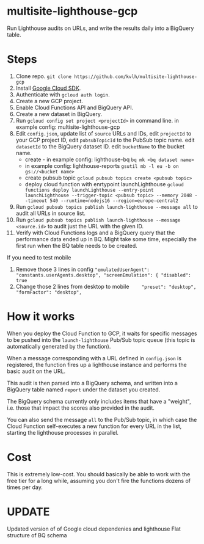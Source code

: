 # multisite-lighthouse-gcp
Run Lighthouse audits on URLs, and write the results daily into a BigQuery table.

# Steps 

1. Clone repo.
    `git clone https://github.com/kvlh/multisite-lighthouse-gcp`
2. Install [Google Cloud SDK](https://cloud.google.com/sdk/).
3. Authenticate with `gcloud auth login`.
4. Create a new GCP project.
5. Enable Cloud Functions API and BigQuery API.
6. Create a new dataset in BigQuery.
7. Run `gcloud config set project <projectId>` in command line.
    <projectId> in example config: multisite-lighthouse-gcp 
8. Edit `config.json`, 
  update list of `source` URLs and IDs, 
  edit `projectId` to your GCP project ID, 
  edit `pubsubTopicId` to the PubSub topic name.
  edit `datasetId` to the BigQuery dataset ID.
  edit `bucketName` to the bucket name.
    - create <bq dataset name> - in example config: lighthouse-bq 
    `bq mk <bq dataset name>`
    - <bucket name> in example config: lighthouse-reports 
    `gsutil mb -l eu -b on gs://<bucket name>`
    - create pubsub topic <pubsub topic> 
    `gcloud pubsub topics create <pubsub topic>`
    - deploy cloud function with enrtypoint launchLighthouse
    `gcloud functions deploy launchLighthouse --entry-point launchLighthouse --trigger-topic <pubsub topic> --memory 2048 --timeout 540 --runtime=nodejs16 --region=europe-central2`
9.  Run `gcloud pubsub topics publish launch-lighthouse --message all` to audit all URLs in source list.
10. Run `gcloud pubsub topics publish launch-lighthouse --message <source.id>` to audit just the URL with the given ID.
11. Verify with Cloud Functions logs and a BigQuery query that the performance data ended up in BQ. Might take some time, especially the first run when the BQ table needs to be created.



If you need to test mobile
1. Remove those 3 lines in config
    `"emulatedUserAgent": "constants.userAgents.desktop",
    "screenEmulation": {
      "disabled": true`
2. Change those 2 lines from desktop to mobile
   `    "preset": "desktop",
    "formFactor": "desktop",`


# How it works

When you deploy the Cloud Function to GCP, it waits for specific messages to be pushed into the `launch-lighthouse` Pub/Sub topic queue (this topic is automatically generated by the function).

When a message corresponding with a URL defined in `config.json` is registered, the function fires up a lighthouse instance and performs the basic audit on the URL.

This audit is then parsed into a BigQuery schema, and written into a BigQuery table named `report` under the dataset you created.

The BigQuery schema currently only includes items that have a "weight", i.e. those that impact the scores also provided in the audit. 

You can also send the message `all` to the Pub/Sub topic, in which case the Cloud Function self-executes a new function for every URL in the list, starting the lighthouse processes in parallel.

# Cost

This is extremely low-cost. You should basically be able to work with the free tier for a long while, assuming you don't fire the functions dozens of times per day. 

# UPDATE

Updated version of of Google cloud dependenies and lighthouse
Flat structure of BQ schema

